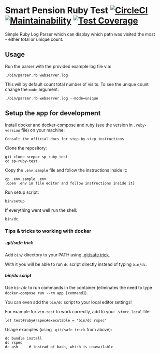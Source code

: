 # Smart Pension Ruby Test [![CircleCI](https://circleci.com/gh/krismichalski/sp-ruby-test.svg?style=svg)](https://circleci.com/gh/krismichalski/sp-ruby-test) [![Maintainability](https://api.codeclimate.com/v1/badges/28ed3799781cd4eac57e/maintainability)](https://codeclimate.com/github/krismichalski/sp-ruby-test/maintainability) [![Test Coverage](https://api.codeclimate.com/v1/badges/28ed3799781cd4eac57e/test_coverage)](https://codeclimate.com/github/krismichalski/sp-ruby-test/test_coverage)

Simple Ruby Log Parser which can display which path was visited the most - either total or unique count.

## Usage

Run the parser with the provided example log file via:

    ./bin/parser.rb webserver.log

This will by default count total number of visits. To see the unique count change the `mode` argument:

    ./bin/parser.rb webserver.log --mode=unique

## Setup the app for development

Install docker and docker-compose and ruby (see the version in `.ruby-version` file) on your machine:

    Consult the official docs for step-by-step instructions

Clone the repository:

    git clone <repo> sp-ruby-test
    cd sp-ruby-test

Copy the `.env.sample` file and follow the instructions inside it:

    cp .env.sample .env
    [open .env in file editor and follow instructions inside it]

Run setup script:

    bin/setup

If everything went well run the shell:

    bin/dc

### Tips & tricks to working with docker

##### .git/safe trick

Add `bin/` directory to your PATH using [.git/safe trick](https://thoughtbot.com/blog/git-safe).

With it you will be able to run `dc` script directly instead of typing `bin/dc`.

##### bin/dc script

Use `bin/dc` to run commands in the container (eliminates the need to type `docker-compose run --rm app [command]`).

You can even add the `bin/dc` script to your local editor settings!

For example for `vim-test` to work correctly, add to your `.vimrc.local` file:

    let test#ruby#rspec#executable = 'bin/dc rspec'

Usage examples (using `.git/safe trick` from above):

    dc bundle install
    dc rspec
    dc ash     # instead of bash, which is unavailable
